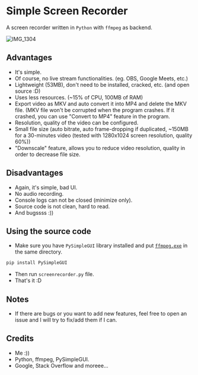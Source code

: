 # Simple Screen Recorder
A screen recorder written in `Python` with `ffmpeg` as backend.

![IMG_1304](https://user-images.githubusercontent.com/4103880/128118476-2a6f9a83-925f-4c17-8f0e-d47194f0c520.PNG)


## Advantages
- It's simple.
- Of course, no live stream functionalities. (eg. OBS, Google Meets, etc.)
- Lightweight (53MB), don't need to be installed, cracked, etc. (and open source :D)
- Uses less resources. (~15% of CPU, 100MB of RAM)
- Export video as MKV and auto convert it into MP4 and delete the MKV file. (MKV file won't be corrupted when the program crashes. If it crashed, you can use "Convert to MP4" feature in the program.
- Resolution, quality of the video can be configured.
- Small file size (auto bitrate, auto frame-dropping if duplicated, ~150MB for a 30-minutes video (tested with 1280x1024 screen resolution, quality 60%))
- "Downscale" feature, allows you to reduce video resolution, quality in order to decrease file size.

## Disadvantages
- Again, it's simple, bad UI.
- No audio recording.
- Console logs can not be closed (minimize only).
- Source code is not clean, hard to read.
- And bugssss :))

## Using the source code
- Make sure you have `PySimpleGUI` library installed and put [`ffmpeg.exe`](https://ffmpeg.org/download.html) in the same directory.
```bash
pip install PySimpleGUI
```
- Then run `screenrecorder.py` file.
- That's it :D

## Notes
- If there are bugs or you want to add new features, feel free to open an issue and I will try to fix/add them if I can.

## Credits
- Me :))
- Python, ffmpeg, PySimpleGUI.
- Google, Stack Overflow and moreee...